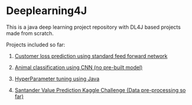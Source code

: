 # Deeplearning4J
This is a java deep learning project repository with DL4J based projects made from scratch.

Projects included so far:

1) [Customer loss prediction using standard feed forward network](https://github.com/rahul-raj/Deeplearning4J/blob/master/src/main/java/DeepLearning4j.java)

2) [Animal classification using CNN (no pre-built model)](https://github.com/rahul-raj/Deeplearning4J/blob/master/src/main/java/AnimalClassifier.java)

3) [HyperParameter tuning using Java](https://github.com/rahul-raj/Deeplearning4J/blob/master/src/main/java/HyperParamTuning.java)

4) [Santander Value Prediction Kaggle Challenge (Data pre-processing so far)](https://github.com/rahul-raj/Deeplearning4J/blob/master/src/main/java/SantanderValuePrediction.java)
